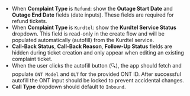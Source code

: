 - When **Complaint Type** is `Refund`: show the **Outage Start Date** and **Outage End Date** fields (date inputs). These fields are required for refund tickets.
- When **Complaint Type** is `Kurdtel`: show the **Kurdtel Service Status** dropdown. This field is read-only in the create flow and will be populated automatically (autofill) from the Kurdtel service.
- **Call-Back Status**, **Call-Back Reason**, **Follow-Up Status** fields are hidden during ticket creation and only appear when editing an existing complaint ticket.
- When the user clicks the autofill button (🔍), the app should fetch and populate `ONT Model` and `OLT` for the provided ONT ID. After successful autofill the ONT input should be locked to prevent accidental changes.
- **Call Type** dropdown should default to `Inbound`.